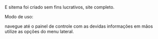 E sitema foi criado sem fins lucrativos, site completo.

Modo de uso:

navegue até o painel de controle com as devidas informações em mãos
utilize as opções do menu lateral.